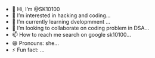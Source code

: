 - 👋 Hi, I’m @SK10100
- 👀 I’m interested in hacking and coding...
- 🌱 I’m currently learning dvelopmment ...
- 💞️ I’m looking to collaborate on coding problem in DSA...
- 📫 How to reach me search on google sk10100...
- 😄 Pronouns: she...
- ⚡ Fun fact: ...

<!---
SK10100/SK10100 is a ✨ special ✨ repository because its `README.md` (this file) appears on your GitHub profile.
You can click the Preview link to take a look at your changes.
--->
